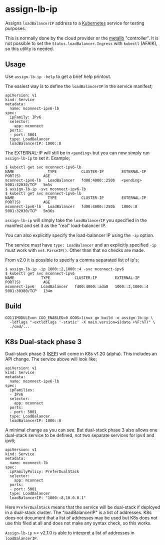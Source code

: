 # assign-lb-ip

Assigns `loadBalancerIP` address to a [Kubernetes](https://kubernetes.io/docs/concepts/services-networking/#loadbalancer)
service for testing purposes.

This is normally done by the cloud provider or the
[metallb](https://github.com/danderson/metallb) "controller".  It is
not possible to set the `Status.loadBalancer.Ingress` with `kubectl`
(AFAIK), so this utility is needed.

## Usage

Use `assign-lb-ip -help` to get a brief help printout.

The easiest way is to define the `loadBalancerIP` in the service
manifest;

```
apiVersion: v1
kind: Service
metadata:
  name: mconnect-ipv6-lb
spec:
  ipFamily: IPv6
  selector:
    app: mconnect
  ports:
  - port: 5001
  type: LoadBalancer
  loadBalancerIP: 1000::8
```

The EXTERNAL-IP will still be in `<pending>` but you can now simply
run `assign-lb-ip` to set it. Example;

```
$ kubectl get svc mconnect-ipv6-lb
NAME               TYPE           CLUSTER-IP        EXTERNAL-IP   PORT(S)          AGE
mconnect-ipv6-lb   LoadBalancer   fd00:4000::250b   <pending>     5001:32030/TCP   5m5s
$ assign-lb-ip -svc mconnect-ipv6-lb
$ kubectl get svc mconnect-ipv6-lb
NAME               TYPE           CLUSTER-IP        EXTERNAL-IP   PORT(S)          AGE
mconnect-ipv6-lb   LoadBalancer   fd00:4000::250b   1000::8       5001:32030/TCP   5m36s
```

`assign-lb-ip` will simply take the `loadBalancerIP` you specified in
the manifest and set it as the "real" load-balancer IP.

You can also explicitly specify the load-balancer IP using the `-ip`
option.

The service must have `type: LoadBalancer` and an explicitly specified
`-ip` must work with `net.ParseIP()`. Other than that no checks are
made.

From v2.0 it is possible to specify a comma separated list of ip's;
```
$ assign-lb-ip -ip 1000::2,1000::4 -svc mconnect-ipv6
$ kubectl get svc mconnect-ipv6
NAME            TYPE           CLUSTER-IP        EXTERNAL-IP       PORT(S)          AGE
mconnect-ipv6   LoadBalancer   fd00:4000::ada8   1000::2,1000::4   5001:30380/TCP   134m
```

## Build

```
GO111MODULE=on CGO_ENABLED=0 GOOS=linux go build -o assign-lb-ip \
  -ldflags "-extldflags '-static' -X main.version=$(date +%F:%T)" \
  ./cmd/...
```

## K8s Dual-stack phase 3

Dual-stack phase 3
([KEP](https://github.com/kubernetes/enhancements/blob/master/keps/sig-network/20180612-ipv4-ipv6-dual-stack.md))
will come in K8s v1.20 (alpha). This includes an API change. The
service above will look like;

```
apiVersion: v1
kind: Service
metadata:
  name: mconnect-ipv6-lb
spec:
  ipFamilies:
  - IPv6
  selector:
    app: mconnect
  ports:
  - port: 5001
  type: LoadBalancer
  loadBalancerIP: 1000::8
```

A minimal change as you can see. But dual-stack phase 3 also allows
one dual-stack service to be defined, not two separate services for
ipv4 and ipv6;

```
apiVersion: v1
kind: Service
metadata:
  name: mconnect-lb
spec:
  ipFamilyPolicy: PreferDualStack
  selector:
    app: mconnect
  ports:
  - port: 5001
  type: LoadBalancer
  loadBalancerIP: "1000::8,10.0.0.1"
```

Here `PreferDualStack` means that the service will be dual-stack if
deployed in a dual-stack cluster. The "loadBalancerIP" is a list of
addresses. K8s does not document that a list of addresses may be used
but K8s does not use this filed at all and does not make any syntax
check, so this works.

`Assign-lb-ip` >= v2.1.0 is able to interpret a list of addresses in
`loadBalancerIP`.

